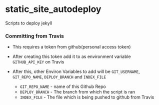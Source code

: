 # static_site_autodeploy
Scripts to deploy jekyll

### Committing from Travis
 - This requires a token from github(personal access token)
 - After creating this token add it to as environment variable `GITHUB_API_KEY` on Travis
 - After this, other Environ Variables to add will be `GIT_USERNAME`, `GIT_REPO_NAME`, `DEPLOY_BRANCH` and `INDEX_FILE`

    * `GIT_REPO_NAME` - name of this Github Repo
    * `DEPLOY_BRANCH` - The branch from which the script is ran
    * `INDEX_FILE` - The file which is being pushed to github from Travis
